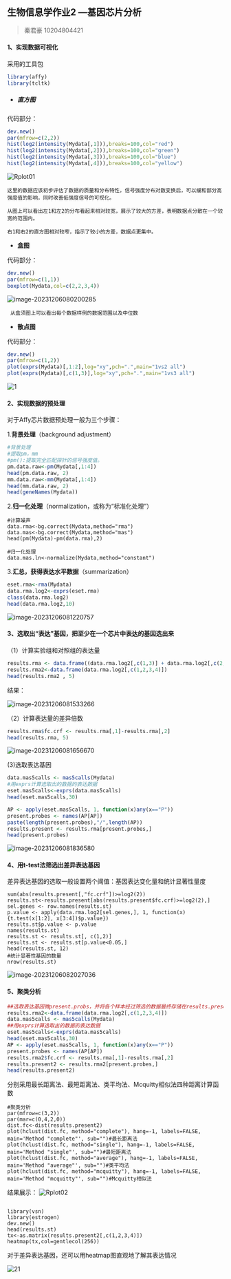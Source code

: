 ## 生物信息学作业2 —基因芯片分析

> 秦君豪 10204804421



#### 1、实现数据可视化

采用的工具包

```R
library(affy)
library(tcltk)

```

- ##### 直方图

代码部分：

```R
dev.new()
par(mfrow=c(2,2))
hist(log2(intensity(Mydata[,1])),breaks=100,col="red")
hist(log2(intensity(Mydata[,2])),breaks=100,col="green")
hist(log2(intensity(Mydata[,3])),breaks=100,col="blue")
hist(log2(intensity(Mydata[,4])),breaks=100,col="yellow")
```

![Rplot01](G:\Users\qjh\Desktop\Rplot01.png)

```
这里的数据应该初步评估了数据的质量和分布特性，信号强度分布对数变换后，可以缓和部分高强度值的影响，同时改善低强度信号的可视化。

从图上可以看出左1和左2的分布看起来相对较宽，展示了较大的方差，表明数据点分散在一个较宽的范围内。

右1和右2的直方图相对较窄，指示了较小的方差，数据点更集中。
```

- **盒图**

代码部分：

```R
dev.new()
par(mfrow=c(1,1))
boxplot(Mydata,col=c(2,2,3,4))
```

![image-20231206080200285](C:\Users\qjh\AppData\Roaming\Typora\typora-user-images\image-20231206080200285.png)

` 从盒须图上可以看出每个数据样例的数据范围以及中位数`



- **散点图**

代码部分：

```R
dev.new()
par(mfrow=c(1,2))
plot(exprs(Mydata)[,1:2],log="xy",pch=".",main="1vs2 all")
plot(exprs(Mydata)[,c(1,3)],log="xy",pch=".",main="1vs3 all")

```

![1](G:\Users\qjh\Desktop\1.png)

#### 2、实现数据的预处理

对于Affy芯片数据预处理一般为三个步骤：



1.**背景处理**（background adjustment）

```R
#背景处理
#提取pm，mm
#pm():提取完全匹配探针的信号强度值。
pm.data.raw<-pm(Mydata[,1:4])
head(pm.data.raw, 2) 
mm.data.raw<-mm(Mydata[,1:4])
head(mm.data.raw, 2) 
head(geneNames(Mydata))

```

2.**归一化处理**（normalization，或称为“标准化处理”）

```
#计算噪声
data.rma<-bg.correct(Mydata,method="rma")
data.mas<-bg.correct(Mydata,method="mas")
head(pm(Mydata)-pm(data.rma),2)

#归一化处理
data.mas.ln<-normalize(Mydata,method="constant")
```

3.**汇总，获得表达水平数据**（summarization）

```R
eset.rma<-rma(Mydata)  
data.rma.log2<-exprs(eset.rma)
class(data.rma.log2)
head(data.rma.log2,10)
```

![image-20231206081220757](C:\Users\qjh\AppData\Roaming\Typora\typora-user-images\image-20231206081220757.png)



#### 3、选取出“表达”基因，把至少在一个芯片中表达的基因选出来

（1）计算实验组和对照组的表达量

```R
results.rma <- data.frame((data.rma.log2[,c(1,3)] + data.rma.log2[,c(2,4)])/2)
results.rma2<-data.frame(data.rma.log2[,c(1,2,3,4)])
head(results.rma2 , 5)
```

结果：

![image-20231206081533266](C:\Users\qjh\AppData\Roaming\Typora\typora-user-images\image-20231206081533266.png)

（2）计算表达量的差异倍数

```R
results.rma$fc.crf <- results.rma[,1]-results.rma[,2]
head(results.rma, 5)
```

![image-20231206081656670](C:\Users\qjh\AppData\Roaming\Typora\typora-user-images\image-20231206081656670.png)

(3)选取表达基因

```R
data.mas5calls <- mas5calls(Mydata)
#用exprs计算选取出的数据的表达数据
eset.mas5calls<-exprs(data.mas5calls)
head(eset.mas5calls,30)

AP <- apply(eset.mas5calls, 1, function(x)any(x=="P")) 
present.probes <- names(AP[AP])
paste(length(present.probes),"/",length(AP)) 
results.present <- results.rma[present.probes,]
head(present.probes)
```

![image-20231206081836580](C:\Users\qjh\AppData\Roaming\Typora\typora-user-images\image-20231206081836580.png)



#### 4、用t-test法筛选出差异表达基因

差异表达基因的选取一般设置两个阈值：基因表达变化量和统计显著性量度

```
sum(abs(results.present[,"fc.crf"])>=log2(2))
results.st<-results.present[abs(results.present$fc.crf)>=log2(2),]
sel.genes <- row.names(results.st)
p.value <- apply(data.rma.log2[sel.genes,], 1, function(x){t.test(x[1:2], x[3:4])$p.value})
results.st$p.value <- p.value
names(results.st)
results.st <- results.st[, c(1,2)]
results.st <- results.st[p.value<0.05,]
head(results.st, 12)
#统计显著性基因的数量
nrow(results.st)
```

![image-20231206082027036](C:\Users\qjh\AppData\Roaming\Typora\typora-user-images\image-20231206082027036.png)



#### 5、聚类分析

```R
##选取表达基因微present.probs，并将各个样本经过筛选的数据最终存储在results.present2中：
results.rma2<-data.frame(data.rma.log2[,c(1,2,3,4)])
data.mas5calls <- mas5calls(Mydata)
##用exprs计算选取出的数据的表达数据
eset.mas5calls<-exprs(data.mas5calls)
head(eset.mas5calls,30)
AP <- apply(eset.mas5calls, 1, function(x)any(x=="P")) 
present.probes <- names(AP[AP])
results.rma2$fc.crf <- results.rma[,1]-results.rma[,2]
results.present2 <- results.rma2[present.probes,]
head(results.present2)

```

分别采用最长距离法、最短距离法、类平均法、Mcquitty相似法四种距离计算函数

```
#聚类分析
par(mfrow=c(3,2))
par(mar=c(0,4,2,0))
dist.fc<-dist(results.present2)
plot(hclust(dist.fc, method="complete"), hang=-1, labels=FALSE, main='Method "complete"', sub="")#最长距离法
plot(hclust(dist.fc, method="single"), hang=-1, labels=FALSE, main='Method "single"', sub="")#最短距离法
plot(hclust(dist.fc, method="average"), hang=-1, labels=FALSE, main='Method "average"', sub="")#类平均法
plot(hclust(dist.fc, method="mcquitty"), hang=-1, labels=FALSE, main='Method "mcquitty"', sub="")#Mcquitty相似法

```

结果展示：
![Rplot02](G:\Users\qjh\Desktop\Rplot02.png)

```

library(vsn)
library(estrogen)
dev.new()
head(results.st)
tx<-as.matrix(results.present2[,c(1,2,3,4)])
heatmap(tx,col=gentlecol(256))
```

对于差异表达基因，还可以用heatmap图直观地了解其表达情况

![21](G:\Users\qjh\Desktop\21.png)